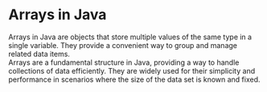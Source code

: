 # Arrays in Java
Arrays in Java are objects that store multiple values of the same type in a single variable. They provide a convenient way to group and manage related data items.
<br>
Arrays are a fundamental structure in Java, providing a way to handle collections of data efficiently. They are widely used for their simplicity and performance in scenarios where the size of the data set is known and fixed.